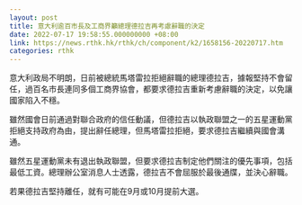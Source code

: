 ```yaml
---
layout: post
title: 意大利逾百市長及工商界籲總理德拉吉再考慮辭職的決定
date: 2022-07-17 19:58:55.000000000 +08:00
link: https://news.rthk.hk/rthk/ch/component/k2/1658156-20220717.htm
categories: rthk
---
```


意大利政局不明朗，日前被總統馬塔雷拉拒絕辭職的總理德拉吉，據報堅持不會留任，過百名市長連同多個工商界協會，都要求德拉吉重新考慮辭職的決定，以免讓國家陷入不穩。

雖然國會日前通過對聯合政府的信任動議，但德拉吉以執政聯盟之一的五星運動黨拒絕支持政府為由，提出辭任總理，但馬塔雷拉拒絕，要求德拉吉繼續與國會溝通。

雖然五星運動黨未有退出執政聯盟，但要求德拉吉制定他們關注的優先事項，包括最低工資。總理辦公室消息人士透露，德拉吉不會屈服於最後通牒，並決心辭職。

若果德拉吉堅持離任，就有可能在9月或10月提前大選。
